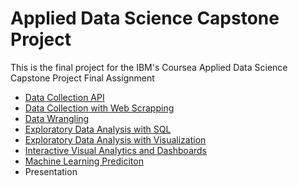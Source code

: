 # Applied Data Science Capstone Project

This is the final project for the IBM's Coursea Applied Data Science Capstone Project Final Assignment

* [Data Collection API](https://github.com/shansenromu/Data-Science/blob/main/Applied-Data-Science-Capstone/jupyter-labs-spacex-data-collection-api.ipynb)
* [Data Collection with Web Scrapping](https://github.com/shansenromu/Data-Science/blob/main/Applied-Data-Science-Capstone/jupyter-labs-webscraping.ipynb)
* [Data Wrangling](https://github.com/shansenromu/Data-Science/blob/main/Applied-Data-Science-Capstone/labs-jupyter-spacex-Data%20wrangling.ipynb)
* [Exploratory Data Analysis with SQL](https://github.com/shansenromu/Data-Science/blob/main/Applied-Data-Science-Capstone/sql-coursera_sqllite.ipynb)
* [Exploratory Data Analysis with Visualization](https://github.com/shansenromu/Data-Science/blob/main/Applied-Data-Science-Capstone/eda-dataviz.ipynb)
* [Interactive Visual Analytics and Dashboards](https://github.com/shansenromu/Data-Science/blob/main/Applied-Data-Science-Capstone/spacex_dash_app.py)
* [Machine Learning Prediciton](https://github.com/shansenromu/Data-Science/blob/main/Applied-Data-Science-Capstone/Machine_Learning_Prediction.ipynb)
* Presentation
